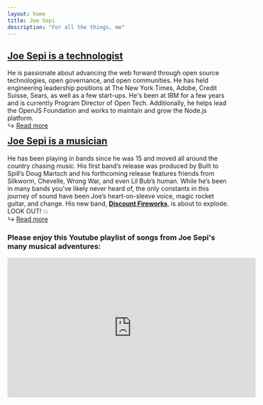 ```yaml
---
layout: home
title: Joe Sepi
description: "For all the things, me"
---
```


<h2><a href="/tech">Joe Sepi is a <span style="text-decoration:underline">technologist</span></a></h2>

He is passionate about advancing the web forward through open source technologies, open governance, and open communities. He has held engineering leadership positions at The New York Times, Adobe, Credit Suisse, Sears, as well as a few start-ups. He's been at IBM for a few years and is currently Program Director of Open Tech. Additionally, he helps lead the OpenJS Foundation and works to maintain and grow the Node.js platform.</br>
&#8618; <a href="/tech">Read more</a>

<h2 style="margin-top:0"><a href="/music">Joe Sepi is a <span style="text-decoration:underline">musician</span></a></h2>

He has been playing in bands since he was 15 and moved all around the country chasing music. His first band’s release was produced by Built to Spill’s Doug Martsch and his forthcoming release features friends from Silkworm, Chevelle, Wrong War, and even Lil Bub’s human. While he’s been in many bands you’ve likely never heard of, the only constants in this journey of sound have been Joe’s heart-on-sleeve voice, magic rocket guitar, and change. His new band, <a href="https://discountfireworks.band">**Discount Fireworks**</a>, is about to explode. LOOK OUT! 💥</br>
&#8618; <a href="/music">Read more</a>

<h3>Please enjoy this Youtube playlist of songs from Joe Sepi's many musical adventures:</h3>

<iframe width="560" height="315" src="https://www.youtube.com/embed/videoseries?si=3X1mfylLORQIkGDo&amp;list=PLxGLihicw5Wpao0RNHIJLHTxF0Am7qylt" title="YouTube video player" frameborder="0" allow="accelerometer; autoplay; clipboard-write; encrypted-media; gyroscope; picture-in-picture; web-share" referrerpolicy="strict-origin-when-cross-origin" allowfullscreen></iframe>
